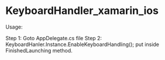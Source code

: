 # KeyboardHandler_xamarin_ios

Usage:

Step 1: Goto AppDelegate.cs file
Step 2: KeyboardHanler.Instance.EnableKeyboardHandling(); put inside FinishedLaunching method.
